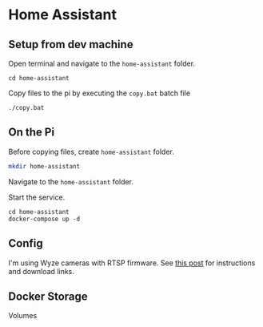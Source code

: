 # Home Assistant


## Setup from dev machine

Open terminal and navigate to the `home-assistant` folder.

```
cd home-assistant
```

Copy files to the pi by executing the `copy.bat` batch file

```
./copy.bat
```


## On the Pi

Before copying files, create `home-assistant` folder.

```bash
mkdir home-assistant
```

Navigate to the `home-assistant` folder.

Start the service.

```base
cd home-assistant
docker-compose up -d
```


## Config

I'm using Wyze cameras with RTSP firmware. See [this post](https://support.wyze.com/hc/en-us/articles/360026245231-Wyze-Cam-RTSP) for instructions and download links.


## Docker Storage

Volumes
